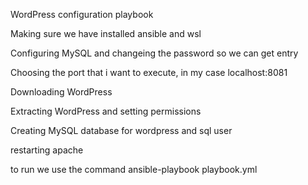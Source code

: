 WordPress configuration playbook

Making sure we have installed ansible and wsl

Configuring MySQL and changeing the password so we can get entry

Choosing the port that i want to execute, in my case localhost:8081

Downloading WordPress

Extracting WordPress and setting permissions

Creating MySQL database for wordpress and sql user

restarting apache

to run we use the command ansible-playbook playbook.yml 
